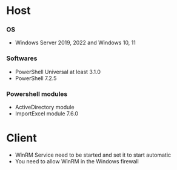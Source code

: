# Host
### OS
* Windows Server 2019, 2022 and Windows 10, 11

### Softwares
* PowerShell Universal at least 3.1.0
* PowerShell 7.2.5

### Powershell modules
* ActiveDirectory module
* ImportExcel module 7.6.0

# Client
- WinRM Service need to be started and set it to start automatic
- You need to allow WinRM in the Windows firewall